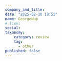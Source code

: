 ```yaml
---
company_and_title: 
date: "2025-02-10 19:53"
name: GeorgeNup
# link:
social: 
taxonomy:
    category: review
    tag:
      - other
published: false
---
```



